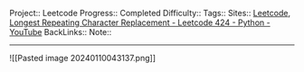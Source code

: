 Project:: Leetcode
Progress:: Completed
Difficulty:: 
Tags:: 
Sites:: [Leetcode](https://leetcode.com/problems/longest-repeating-character-replacement/description/), [Longest Repeating Character Replacement - Leetcode 424 - Python - YouTube](https://www.youtube.com/watch?v=gqXU1UyA8pk)
BackLinks:: 
Note:: 

---
![[Pasted image 20240110043137.png]]
